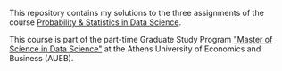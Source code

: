 This repository contains my solutions to the three assignments of the course [Probability & Statistics in Data Science](https://www.dept.aueb.gr/sites/default/files/cs/master/MScDS_Probability%20and%20Statistics%20for%20Data%20Analysis_syllabus%20updated.pdf).

This course is part of the part-time Graduate Study Program ["Master of Science in Data Science"](https://www.dept.aueb.gr/en/cs/content/graduate-study-program-master-science-data-science) at the Athens University of Economics and Business (AUEB).

